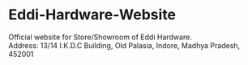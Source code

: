 # Eddi-Hardware-Website
Official website for Store/Showroom of Eddi Hardware.
<br>
Address: 13/14 I.K.D.C Building, Old Palasia, Indore, Madhya Pradesh, 452001
